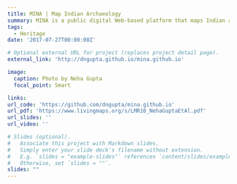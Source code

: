 ```yaml
---
title: MINA | Map Indian Archaeology
summary: MINA is a public digital Web-based platform that maps Indian archaeology through time and that can enable linking with other dynamic and static geographically-referenced sources of information such as newspapers, journal articles and archaeological reports.
tags:
  - Heritage
date: '2017-07-27T00:00:00Z'

# Optional external URL for project (replaces project detail page).
external_link: 'http://dngupta.github.io/mina.github.io'

image:
  caption: Photo by Neha Gupta
  focal_point: Smart

links: 
url_code: 'https://github.com/dngupta/mina.github.io'
url_pdf: 'https://www.livingmaps.org/s/LMR10_NehaGuptaEtAl.pdf'
url_slides: ''
url_video: ''

# Slides (optional).
#   Associate this project with Markdown slides.
#   Simply enter your slide deck's filename without extension.
#   E.g. `slides = "example-slides"` references `content/slides/example-slides.md`.
#   Otherwise, set `slides = ""`.
slides: ""
---
```


